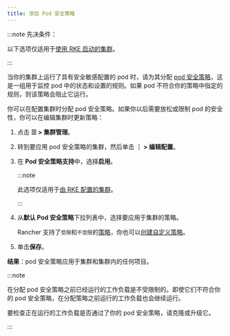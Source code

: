 ```yaml
---
title: 添加 Pod 安全策略
---
```


:::note 先决条件：

以下选项仅适用于[使用 RKE 启动的集群](../../cluster-deployment/launch-kubernetes-with-rancher.md)。

:::

当你的集群上运行了具有安全敏感配置的 pod 时，请为其分配 [pod 安全策略](create.md)，这是一组用于监控 pod 中的状态和设置的规则。如果 pod 不符合你的策略中指定的规则，则该策略会阻止它运行。

你可以在配置集群时分配 pod 安全策略。如果你以后需要放松或限制 pod 的安全性，你可以在编辑集群时更新策略：

1. 点击 **☰ > 集群管理**。
1. 转到要应用 pod 安全策略的集群，然后单击 **⋮ > 编辑配置**。
1. 在 **Pod 安全策略支持**中，选择**启用**。

   :::note

   此选项仅适用于[由 RKE 配置的集群](../../cluster-deployment/launch-kubernetes-with-rancher.md)。

   :::

4. 从**默认 Pod 安全策略**下拉列表中，选择要应用于集群的策略。

   Rancher 支持了`受限`和`不受限`的[策略](create.md#默认-psp)，你也可以[创建自定义策略](create.md#创建-psp)。

5. 单击**保存**。

**结果**：pod 安全策略应用于集群和集群内的任何项目。

:::note

在分配 pod 安全策略之前已经运行的工作负载是不受限制的。即使它们不符合你的 pod 安全策略，在分配策略之前运行的工作负载也会继续运行。

要检查正在运行的工作负载是否通过了你的 pod 安全策略，请克隆或升级它。

:::